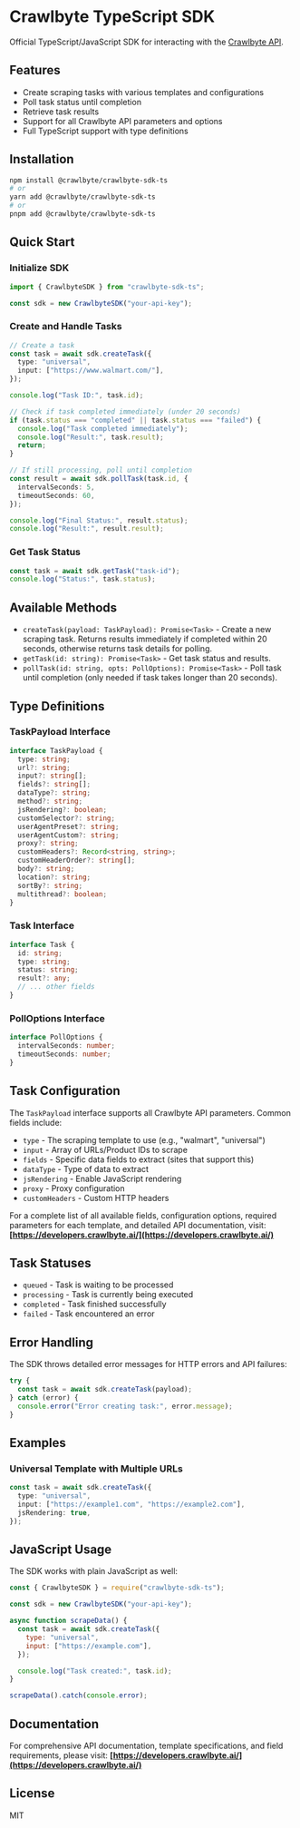 # Crawlbyte TypeScript SDK

Official TypeScript/JavaScript SDK for interacting with the [Crawlbyte API](https://crawlbyte.ai).

## Features

- Create scraping tasks with various templates and configurations
- Poll task status until completion
- Retrieve task results
- Support for all Crawlbyte API parameters and options
- Full TypeScript support with type definitions

## Installation

```bash
npm install @crawlbyte/crawlbyte-sdk-ts
# or
yarn add @crawlbyte/crawlbyte-sdk-ts
# or
pnpm add @crawlbyte/crawlbyte-sdk-ts
```

## Quick Start

### Initialize SDK

```typescript
import { CrawlbyteSDK } from "crawlbyte-sdk-ts";

const sdk = new CrawlbyteSDK("your-api-key");
```

### Create and Handle Tasks

```typescript
// Create a task
const task = await sdk.createTask({
  type: "universal",
  input: ["https://www.walmart.com/"],
});

console.log("Task ID:", task.id);

// Check if task completed immediately (under 20 seconds)
if (task.status === "completed" || task.status === "failed") {
  console.log("Task completed immediately");
  console.log("Result:", task.result);
  return;
}

// If still processing, poll until completion
const result = await sdk.pollTask(task.id, {
  intervalSeconds: 5,
  timeoutSeconds: 60,
});

console.log("Final Status:", result.status);
console.log("Result:", result.result);
```

### Get Task Status

```typescript
const task = await sdk.getTask("task-id");
console.log("Status:", task.status);
```

## Available Methods

- `createTask(payload: TaskPayload): Promise<Task>` - Create a new scraping task. Returns results immediately if completed within 20 seconds, otherwise returns task details for polling.
- `getTask(id: string): Promise<Task>` - Get task status and results.
- `pollTask(id: string, opts: PollOptions): Promise<Task>` - Poll task until completion (only needed if task takes longer than 20 seconds).

## Type Definitions

### TaskPayload Interface

```typescript
interface TaskPayload {
  type: string;
  url?: string;
  input?: string[];
  fields?: string[];
  dataType?: string;
  method?: string;
  jsRendering?: boolean;
  customSelector?: string;
  userAgentPreset?: string;
  userAgentCustom?: string;
  proxy?: string;
  customHeaders?: Record<string, string>;
  customHeaderOrder?: string[];
  body?: string;
  location?: string;
  sortBy?: string;
  multithread?: boolean;
}
```

### Task Interface

```typescript
interface Task {
  id: string;
  type: string;
  status: string;
  result?: any;
  // ... other fields
}
```

### PollOptions Interface

```typescript
interface PollOptions {
  intervalSeconds: number;
  timeoutSeconds: number;
}
```

## Task Configuration

The `TaskPayload` interface supports all Crawlbyte API parameters. Common fields include:

- `type` - The scraping template to use (e.g., "walmart", "universal")
- `input` - Array of URLs/Product IDs to scrape
- `fields` - Specific data fields to extract (sites that support this)
- `dataType` - Type of data to extract
- `jsRendering` - Enable JavaScript rendering
- `proxy` - Proxy configuration
- `customHeaders` - Custom HTTP headers

For a complete list of all available fields, configuration options, required parameters for each template, and detailed API documentation, visit: **[https://developers.crawlbyte.ai/](https://developers.crawlbyte.ai/)**

## Task Statuses

- `queued` - Task is waiting to be processed
- `processing` - Task is currently being executed
- `completed` - Task finished successfully
- `failed` - Task encountered an error

## Error Handling

The SDK throws detailed error messages for HTTP errors and API failures:

```typescript
try {
  const task = await sdk.createTask(payload);
} catch (error) {
  console.error("Error creating task:", error.message);
}
```

## Examples

### Universal Template with Multiple URLs

```typescript
const task = await sdk.createTask({
  type: "universal",
  input: ["https://example1.com", "https://example2.com"],
  jsRendering: true,
});
```

## JavaScript Usage

The SDK works with plain JavaScript as well:

```javascript
const { CrawlbyteSDK } = require("crawlbyte-sdk-ts");

const sdk = new CrawlbyteSDK("your-api-key");

async function scrapeData() {
  const task = await sdk.createTask({
    type: "universal",
    input: ["https://example.com"],
  });

  console.log("Task created:", task.id);
}

scrapeData().catch(console.error);
```

## Documentation

For comprehensive API documentation, template specifications, and field requirements, please visit:
**[https://developers.crawlbyte.ai/](https://developers.crawlbyte.ai/)**

## License

MIT

